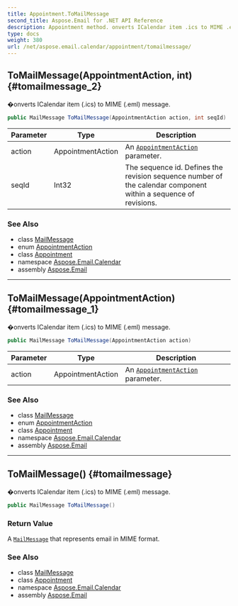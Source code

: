```yaml
---
title: Appointment.ToMailMessage
second_title: Aspose.Email for .NET API Reference
description: Appointment method. onverts ICalendar item .ics to MIME .eml message
type: docs
weight: 380
url: /net/aspose.email.calendar/appointment/tomailmessage/
---
```

## ToMailMessage(AppointmentAction, int) {#tomailmessage_2}

�onverts ICalendar item (.ics) to MIME (.eml) message.

```csharp
public MailMessage ToMailMessage(AppointmentAction action, int seqId)
```

| Parameter | Type | Description |
| --- | --- | --- |
| action | AppointmentAction | An [`AppointmentAction`](../../appointmentaction/) parameter. |
| seqId | Int32 | The sequence id. Defines the revision sequence number of the calendar component within a sequence of revisions. |

### See Also

* class [MailMessage](../../../aspose.email/mailmessage/)
* enum [AppointmentAction](../../appointmentaction/)
* class [Appointment](../)
* namespace [Aspose.Email.Calendar](../../appointment/)
* assembly [Aspose.Email](../../../)

---

## ToMailMessage(AppointmentAction) {#tomailmessage_1}

�onverts ICalendar item (.ics) to MIME (.eml) message.

```csharp
public MailMessage ToMailMessage(AppointmentAction action)
```

| Parameter | Type | Description |
| --- | --- | --- |
| action | AppointmentAction | An [`AppointmentAction`](../../appointmentaction/) parameter. |

### See Also

* class [MailMessage](../../../aspose.email/mailmessage/)
* enum [AppointmentAction](../../appointmentaction/)
* class [Appointment](../)
* namespace [Aspose.Email.Calendar](../../appointment/)
* assembly [Aspose.Email](../../../)

---

## ToMailMessage() {#tomailmessage}

�onverts ICalendar item (.ics) to MIME (.eml) message.

```csharp
public MailMessage ToMailMessage()
```

### Return Value

A [`MailMessage`](../../../aspose.email/mailmessage/) that represents email in MIME format.

### See Also

* class [MailMessage](../../../aspose.email/mailmessage/)
* class [Appointment](../)
* namespace [Aspose.Email.Calendar](../../appointment/)
* assembly [Aspose.Email](../../../)


